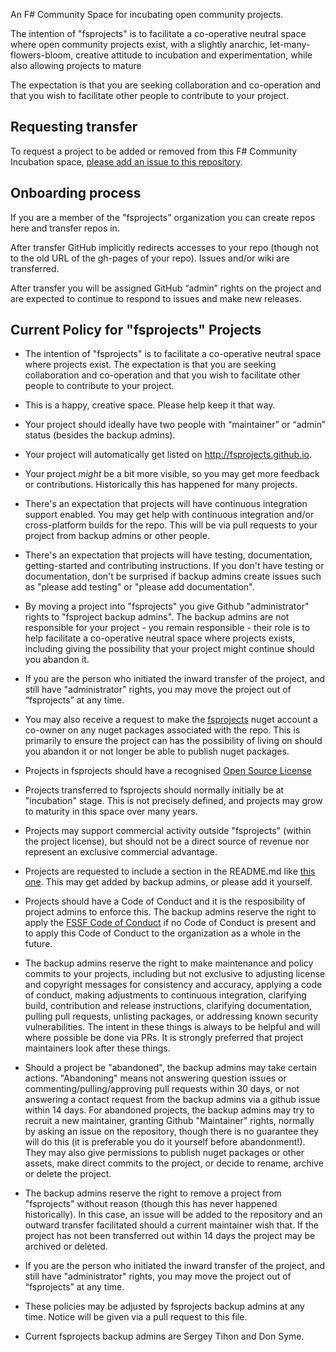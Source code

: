 An F# Community Space for incubating open community projects.

The intention of "fsprojects" is to facilitate a co-operative neutral space where open community projects exist, with a slightly anarchic, let-many-flowers-bloom, creative attitude to incubation and experimentation, while also allowing projects to mature

The expectation is that you are seeking collaboration and co-operation and that you wish to facilitate other people to contribute to your project.

## Requesting transfer

To request a project to be added or removed from this F# Community Incubation space, [please add an issue to this repository](https://github.com/fsprojects/FsProjectsAdmin/issues/new).

## Onboarding process 

If you are a member of the "fsprojects" organization you can create repos here and transfer repos in.

After transfer GitHub implicitly redirects accesses to your repo (though not to the old URL of the gh-pages of your repo).  Issues and/or wiki are transferred.

After transfer you will be assigned GitHub “admin” rights on the project and are expected to continue to respond to issues and make new releases.  

## Current Policy for "fsprojects" Projects

* The intention of "fsprojects" is to facilitate a co-operative neutral space where projects exist. The expectation is that you are seeking collaboration and co-operation and that you wish to facilitate other people to contribute to your project.

* This is a happy, creative space. Please help keep it that way.

* Your project should ideally have two people with “maintainer” or “admin” status (besides the backup admins). 

* Your project will automatically get listed on http://fsprojects.github.io.

* Your project *might* be a bit more visible, so you may get more feedback or contributions. Historically this has happened for many projects.

* There's an expectation that projects will have continuous integration support enabled. You may get help with continuous integration and/or cross-platform builds for the repo. This will be via pull requests to your project from backup admins or other people.

* There's an expectation that projects will have testing, documentation, getting-started and contributing instructions. If you don't have testing or documentation, don't be surprised if backup admins create issues such as "please add testing" or "please add documentation".

* By moving a project into "fsprojects" you give Github "administrator" rights to "fsproject backup admins". The backup admins are not responsible for your project - you remain responsible - their role is to help facilitate a co-operative neutral space where projects exists, including giving the possibility that your project might continue should you abandon it.

* If you are the person who initiated the inward transfer of the project, and still have "administrator" rights, you may move the project out of “fsprojects” at any time.

* You may also receive a request to make the [fsprojects](https://www.nuget.org/profiles/fsprojects) nuget account a co-owner on any nuget packages associated with the repo. This is primarily to ensure the project can has the possibility of living on should you abandon it or not longer be able to publish nuget packages.

* Projects in fsprojects should have a recognised [Open Source License](https://opensource.org/licenses#:~:text=Open%20source%20licenses%20are%20licenses,Source%20Initiative's%20license%20review%20process.)

* Projects transferred to fsprojects should normally initially be at "incubation" stage. This is not precisely defined, and projects may grow to maturity in this space over many years.

* Projects may support commercial activity outside "fsprojects" (within the project license), but should not be a direct source of revenue nor represent an exclusive commercial advantage.

* Projects are requested to include a section in the README.md like [this one](https://github.com/fsprojects/FSharp.Compatibility#maintainers). This may get added by backup admins, or please add it yourself.

* Projects should have a Code of Conduct and it is the resposibility of project admins to enforce this. The backup admins reserve the right to apply the [FSSF Code of Conduct](https://foundation.fsharp.org/code_of_conduct) if no Code of Conduct is present and to apply this Code of Conduct to the organization as a whole in the future.

* The backup admins reserve the right to make maintenance and policy commits to your projects, including but not exclusive to adjusting license and copyright messages for consistency and accuracy, applying a code of conduct, making adjustments to continuous integration, clarifying build, contribution and release instructions, clarifying documentation, pulling pull requests, unlisting packages, or addressing known security vulnerabilities. The intent in these things is always to be helpful and will where possible be done via PRs. It is strongly preferred that project maintainers look after these things.

* Should a project be "abandoned", the backup admins may take certain actions. "Abandoning" means not answering question issues or commenting/pulling/approving pull requests within 30 days, or not answering a contact request from the backup admins via a github issue within 14 days. For abandoned projects, the backup admins may try to recruit a new maintainer, granting Github "Maintainer" rights, normally by asking an issue on the repository, though there is no guarantee they will do this (it is preferable you do it yourself before abandonment!). They may also give permissions to publish nuget packages or other assets, make direct commits to the project, or decide to rename, archive or delete the project.

* The backup admins reserve the right to remove a project from "fsprojects" without reason (though this has never happened historically). In this case, an issue will be added to the repository and an outward transfer facilitated should a current maintainer wish that. If the project has not been transferred out within 14 days the project may be archived or deleted.

* If you are the person who initiated the inward transfer of the project, and still have "administrator" rights, you may move the project out of “fsprojects” at any time.

* These policies may be adjusted by fsprojects backup admins at any time. Notice will be given via a pull request to this file.

* Current fsprojects backup admins are Sergey Tihon and Don Syme.

